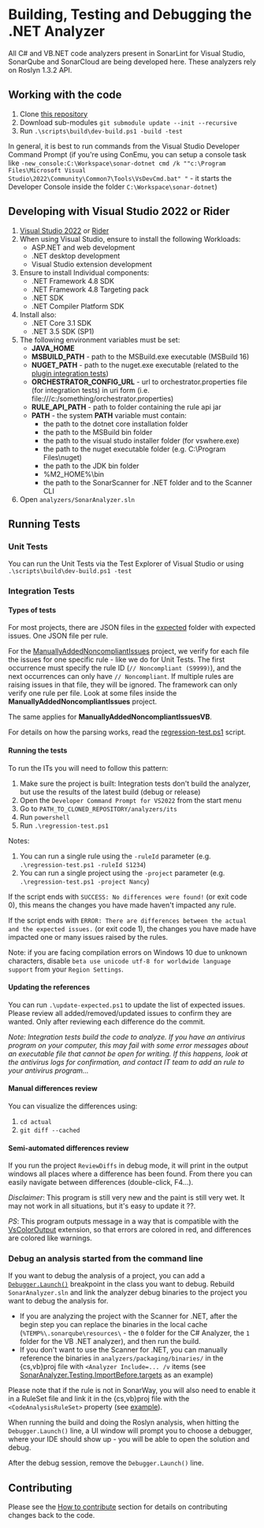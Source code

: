 # Building, Testing and Debugging the .NET Analyzer

All C# and VB.NET code analyzers present in SonarLint for Visual Studio, SonarQube and SonarCloud are being developed here. These analyzers rely on Roslyn 1.3.2 API.

## Working with the code

1. Clone [this repository](https://github.com/SonarSource/sonar-dotnet.git)
1. Download sub-modules `git submodule update --init --recursive`
1. Run `.\scripts\build\dev-build.ps1 -build -test`

In general, it is best to run commands from the Visual Studio Developer Command Prompt (if you're using ConEmu, you can setup a console task like `-new_console:C:\Workspace\sonar-dotnet cmd /k ""c:\Program Files\Microsoft Visual Studio\2022\Community\Common7\Tools\VsDevCmd.bat" "` - it starts the Developer Console inside the folder `C:\Workspace\sonar-dotnet`)

## Developing with Visual Studio 2022 or Rider

1. [Visual Studio 2022](https://visualstudio.microsoft.com/vs/) or [Rider](https://www.jetbrains.com/rider/download)
1. When using Visual Studio, ensure to install the following Workloads:
    - ASP.NET and web development
    - .NET desktop development
    - Visual Studio extension development
1. Ensure to install Individual components:
    - .NET Framework 4.8 SDK
    - .NET Framework 4.8 Targeting pack
    - .NET SDK
    - .NET Compiler Platform SDK
1. Install also:
    - .NET Core 3.1 SDK
    - .NET 3.5 SDK (SP1)
1. The following environment variables must be set:
    - **JAVA_HOME**
    - **MSBUILD_PATH** - path to the MSBuild.exe executable (MSBuild 16)
    - **NUGET_PATH** - path to the nuget.exe executable (related to the [plugin integration tests](./contributing-plugin.md#integration-tests))
    - **ORCHESTRATOR_CONFIG_URL** - url to orchestrator.properties file (for integration tests) in uri form (i.e. file:///c:/something/orchestrator.properties)
    - **RULE_API_PATH** - path to folder containing the rule api jar
    - **PATH** - the system **PATH** variable must contain:
        - the path to the dotnet core installation folder
        - the path to the MSBuild bin folder
        - the path to the visual studo installer folder (for vswhere.exe)
        - the path to the nuget executable folder (e.g. C:\Program Files\nuget)
        - the path to the JDK bin folder
        - %M2_HOME%\bin
        - the path to the SonarScanner for .NET folder and to the Scanner CLI
1. Open `analyzers/SonarAnalyzer.sln`

## Running Tests

### Unit Tests

You can run the Unit Tests via the Test Explorer of Visual Studio or using `.\scripts\build\dev-build.ps1 -test`

### Integration Tests

#### Types of tests

For most projects, there are JSON files in the [expected](../analyzers/its/expected) folder with expected issues. One JSON file per rule.

For the [ManuallyAddedNoncompliantIssues](../analyzers/its/sources/ManuallyAddedNoncompliantIssues) project, we verify for each file the issues for one specific rule - like we do for Unit Tests. The first occurrence must specify the rule ID (`// Noncompliant (S9999)`), and the next occurrences can only have `// Noncompliant`. If multiple rules are raising issues in that file, they will be ignored. The framework can only verify one rule per file. Look at some files inside the **ManuallyAddedNoncompliantIssues** project.

The same applies for **ManuallyAddedNoncompliantIssuesVB**.

For details on how the parsing works, read the [regression-test.ps1](../analyzers/its/regression-test.ps1) script.

#### Running the tests
To run the ITs you will need to follow this pattern:

1. Make sure the project is built: Integration tests don't build the analyzer, but use the results of the latest build (debug or release)
1. Open the `Developer Command Prompt for VS2022` from the start menu
1. Go to `PATH_TO_CLONED_REPOSITORY/analyzers/its`
1. Run `powershell`
1. Run `.\regression-test.ps1`

Notes: 

1. You can run a single rule using the `-ruleId` parameter (e.g. `.\regression-test.ps1 -ruleId S1234`)
1. You can run a single project using the `-project` parameter (e.g. `.\regression-test.ps1 -project Nancy`)

If the script ends with `SUCCESS: No differences were found!` (or exit code 0), this means the changes you have made haven't impacted any rule.

If the script ends with `ERROR: There are differences between the actual and the expected issues.` (or exit code 1),
the changes you have made have impacted one or many issues raised by the rules.

Note: if you are facing compilation errors on Windows 10 due to unknown characters, disable `beta use unicode utf-8 for worldwide language support` from your `Region Settings`.

#### Updating the references
You can run `.\update-expected.ps1` to update the list of expected issues. Please review all added/removed/updated issues to confirm they are wanted. Only after reviewing each difference do the commit.

_Note: Integration tests build the code to analyze. If you have an antivirus program on your computer, this may fail with some error messages about an executable file that cannot be open for writing. If this happens, look at the antivirus logs for confirmation, and contact IT team to add an rule to your antivirus program..._

#### Manual differences review
You can visualize the differences using:

1. `cd actual`
1. `git diff --cached`


#### Semi-automated differences review
If you run the project `ReviewDiffs` in debug mode, it will print in the output windows all places where a difference has been found. From there you can easily navigate between differences (double-click, F4...).

*Disclaimer*: This program is still very new and the paint is still very wet. It may not work in all situations, but it's easy to update it ??.

*PS*: This program outputs message in a way that is compatible with the [VsColorOutput](https://marketplace.visualstudio.com/items?itemName=MikeWard-AnnArbor.VSColorOutput) extension, so that errors are colored in red, and differences are colored like warnings.

### Debug an analysis started from the command line

If you want to debug the analysis of a project, you can add a [`Debugger.Launch()`](https://docs.microsoft.com/en-us/dotnet/api/system.diagnostics.debugger.launch?view=net-6.0) breakpoint in the class you want to debug. Rebuild `SonarAnalyzer.sln` and link the analyzer debug binaries to the project you want to debug the analysis for.

- If you are analyzing the project with the Scanner for .NET, after the begin step you can replace the binaries in the local cache (`%TEMP%\.sonarqube\resources\` - the `0` folder for the C# Analyzer, the `1` folder for the VB .NET analyzer), and then run the build.
- If you don't want to use the Scanner for .NET, you can manually reference the binaries in `analyzers/packaging/binaries/` in the {cs,vb}proj file with `<Analyzer Include=... /v` items (see [SonarAnalyzer.Testing.ImportBefore.targets](https://github.com/SonarSource/sonar-dotnet/blob/andrei/readme/analyzers/its/SonarAnalyzer.Testing.ImportBefore.targets#L46) as an example)

Please note that if the rule is not in SonarWay, you will also need to enable it in a RuleSet file and link it in the {cs,vb}proj file with the `<CodeAnalysisRuleSet>` property (see [example](../analyzers/src/Directory.Build.targets#L8)).

When running the build and doing the Roslyn analysis, when hitting the `Debugger.Launch()` line, a UI window will prompt you to choose a debugger, where your IDE should show up - you will be able to open the solution and debug.

After the debug session, remove the `Debugger.Launch()` line.

## Contributing

Please see the [How to contribute](../README.md#how-to-contribute) section for details on
contributing changes back to the code.
